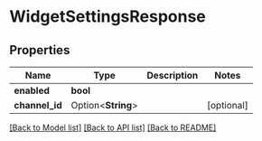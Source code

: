 # WidgetSettingsResponse

## Properties

Name | Type | Description | Notes
------------ | ------------- | ------------- | -------------
**enabled** | **bool** |  | 
**channel_id** | Option<**String**> |  | [optional]

[[Back to Model list]](../README.md#documentation-for-models) [[Back to API list]](../README.md#documentation-for-api-endpoints) [[Back to README]](../README.md)


